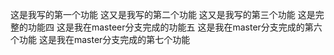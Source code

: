 这是我写的第一个功能
这又是我写的第二个功能
这又是我写的第三个功能
这是完整的功能四
这是我在masteer分支完成的功能五
这是我在master分支完成的第六个功能
这是我在master分支完成的第七个功能